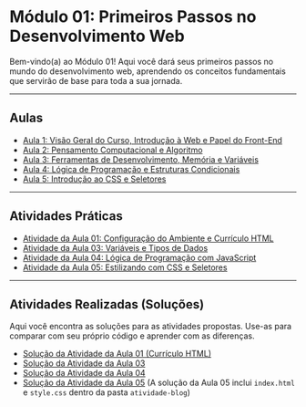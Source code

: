 # Módulo 01: Primeiros Passos no Desenvolvimento Web

Bem-vindo(a) ao Módulo 01! Aqui você dará seus primeiros passos no mundo do desenvolvimento web, aprendendo os conceitos fundamentais que servirão de base para toda a sua jornada.

---

## Aulas

*   [Aula 1: Visão Geral do Curso, Introdução à Web e Papel do Front-End](aula-01-introducao-web-papel-do-front-end.md)
*   [Aula 2: Pensamento Computacional e Algoritmo](aula-02-pensamento-computacional-e-algoritmo.md)
*   [Aula 3: Ferramentas de Desenvolvimento, Memória e Variáveis](aula-03-ferramentas-memoria-variaveis.md)
*   [Aula 4: Lógica de Programação e Estruturas Condicionais](aula-04-logica-e-estruturas-condicionais.md)
*   [Aula 5: Introdução ao CSS e Seletores](aula-05-introducao-css-e-seletores.md)

---

## Atividades Práticas

*   [Atividade da Aula 01: Configuração do Ambiente e Currículo HTML](atividade-aula-01.md)
*   [Atividade da Aula 03: Variáveis e Tipos de Dados](atividade-aula-03.md)
*   [Atividade da Aula 04: Lógica de Programação com JavaScript](atividade-aula-04.md)
*   [Atividade da Aula 05: Estilizando com CSS e Seletores](atividade-aula-05.md)

---

## Atividades Realizadas (Soluções)

Aqui você encontra as soluções para as atividades propostas. Use-as para comparar com seu próprio código e aprender com as diferenças.

*   [Solução da Atividade da Aula 01 (Currículo HTML)](meu-curriculo/index.html)
*   [Solução da Atividade da Aula 03](atividade-aula-03-solucao.html)
*   [Solução da Atividade da Aula 04](atividade-aula-04-solucao.html)
*   [Solução da Atividade da Aula 05](atividade-blog/index.html) (A solução da Aula 05 inclui `index.html` e `style.css` dentro da pasta `atividade-blog`)
